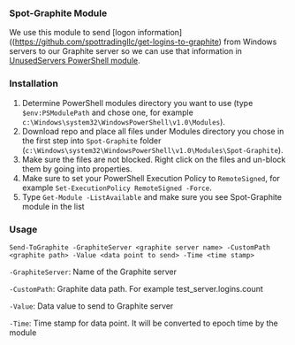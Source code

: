 ### Spot-Graphite Module

We use this module to send [logon information]((https://github.com/spottradingllc/get-logins-to-graphite) from Windows servers to our Graphite server so we can use that information in [UnusedServers PowerShell module](https://github.com/spottradingllc/unused-servers).

### Installation

1. Determine PowerShell modules directory you want to use (type `$env:PSModulePath` and chose one, for example `c:\Windows\system32\WindowsPowerShell\v1.0\Modules`).
2. Download repo and place all files under Modules directory you chose in the first step into `Spot-Graphite` folder (`c:\Windows\system32\WindowsPowerShell\v1.0\Modules\Spot-Graphite`).
3. Make sure the files are not blocked. Right click on the files and un-block them by going into properties.
4. Make sure to set your PowerShell Execution Policy to `RemoteSigned`, for example `Set-ExecutionPolicy RemoteSigned -Force`.
5. Type `Get-Module -ListAvailable` and make sure you see Spot-Graphite module in the list

### Usage

`Send-ToGraphite -GraphiteServer <graphite server name> -CustomPath <graphite path> -Value <data point to send> -Time <time stamp>`

`-GraphiteServer`: Name of the Graphite server

`-CustomPath`: Graphite data path. For example test_server.logins.count

`-Value`: Data value to send to Graphite server

`-Time`: Time stamp for data point. It will be converted to epoch time by the module

